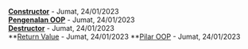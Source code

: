**[Constructor](https://medium.com/@respect.thoriq/constructor-d5b313e6b155)** - Jumat, 24/01/2023  
**[Pengenalan OOP](https://medium.com/@respect.thoriq/pengenalan-oop-object-oriented-programming-54818887351b)** - Jumat, 24/01/2023  
**[Destructor](https://medium.com/@respect.thoriq/destructor-aa90741e85e9)** - Jumat, 24/01/2023  
**[Return Value](https://medium.com/@respect.thoriq/return-value-53c87e2e2dbf) - Jumat, 24/01/2023 
**[Pilar OOP](https://medium.com/@respect.thoriq/pilar-oop-c30f301776d0) - Jumat, 24/01/2023 
